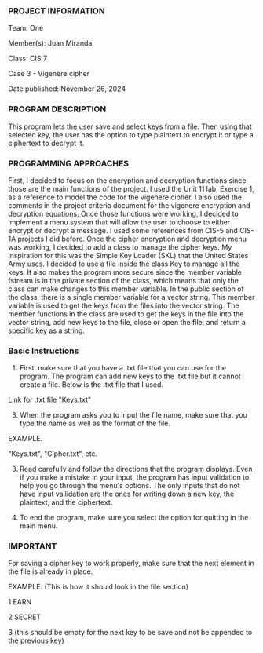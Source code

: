 ### PROJECT INFORMATION

Team: One

Member(s): Juan Miranda

Class: CIS 7

Case 3 - Vigenère cipher 

Date published: November 26, 2024

### PROGRAM DESCRIPTION

This program lets the user save and select keys from a file.
Then using that selected key, the user has the option to type plaintext
to encrypt it or type a ciphertext to decrypt it.

### PROGRAMMING APPROACHES

First, I decided to focus on the encryption and decryption functions since
those are the main functions of the project. I used the Unit 11 lab,
Exercise 1, as a reference to model the code for the vigenere cipher.
I also used the comments in the project criteria document for the vigenere
encryption and decryption equations. Once those functions were working, I
decided to implement a menu system that will allow the user to choose to 
either encrypt or decrypt a message. I used some references from CIS-5
and CIS-1A projects I did before. Once the cipher encryption and 
decryption menu was working, I decided to add a class to manage the cipher
keys. My inspiration for this was the Simple Key Loader (SKL) that the 
United States Army uses. I decided to use a file inside the class Key to
manage all the keys. It also makes the program more secure since the member
variable fstream is in the private section of the class, which means that only
the class can make changes to this member variable. In the public section of
the class, there is a single member variable for a vector string. This member
variable is used to get the keys from the files into the vector string. The
member functions in the class are used to get the keys in the file into the
vector string, add new keys to the file, close or open the file, and return
a specific key as a string.

### Basic Instructions

1. First, make sure that you have a .txt file that you can use for the program.
The program can add new keys to the .txt file but it cannot create a file.
Below is the .txt file that I used.

Link for .txt file ["Keys.txt"](https://github.com/juan-m-miranda646/Vigenere-Cipher-Project/blob/02f1ce0c889e138e86b23030dd09baf4ff66d9a2/src%20Folder/Keys.txt)

3. When the program asks you to input the file name, make sure that you type the
name as well as the format of the file.

EXAMPLE.

"Keys.txt", "Cipher.txt", etc.

3. Read carefully and follow the directions that the program displays.
Even if you make a mistake in your input, the program has input
validation to help you go through the menu's options. The only
inputs that do not have input vailidation are the ones for writing
down a new key, the plaintext, and the ciphertext.

4. To end the program, make sure you select the option for quitting
in the main menu.

### IMPORTANT

For saving a cipher key to work properly, make sure that the next
element in the file is already in place.

EXAMPLE. (This is how it should look in the file section)

1    EARN

2    SECRET

3    (this should be empty for the next key to be save and not be appended to the previous key)
